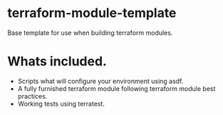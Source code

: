 # terraform-module-template
Base template for use when building terraform modules.

# Whats included.
- Scripts what will configure your environment using asdf. 
- A fully furnished terraform module following terraform module best practices. 
- Working tests using terratest.
